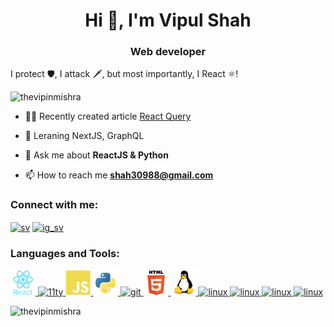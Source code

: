 <h1 align="center">Hi 👋, I'm Vipul Shah</h1>
<h3 align="center">Web developer</h3>
<p>I protect 🛡️, I attack 🗡️, but most importantly, I React ⚛️!</p>


<p align="left"> <img src="https://komarev.com/ghpvc/?username=SV96&label=Profile%20views&color=0e75b6&style=flat" alt="thevipinmishra" /> </p>

- 👨‍💻 Recently created article [React Query](https://sv96.github.io/React-Query/)

- 📝 Leraning NextJS, GraphQL

- 💬 Ask me about **ReactJS & Python**

- 📫 How to reach me **shah30988@gmail.com**

<h3 align="left">Connect with me:</h3>
<p align="left">
<a href="https://www.linkedin.com/in/shah-vipul-786a4216b/" target="blank"><img align="center" src="https://raw.githubusercontent.com/rahuldkjain/github-profile-readme-generator/master/src/images/icons/Social/linked-in-alt.svg" alt="sv" height="30" width="40" /></a>
<a href="https://www.instagram.com/shah_vipul_08/" target="blank"><img align="center" src="https://raw.githubusercontent.com/rahuldkjain/github-profile-readme-generator/master/src/images/icons/Social/instagram.svg" alt="ig_sv" height="30" width="40" /></a>
</p>

<h3 align="left">Languages and Tools:</h3>
<p align="left">

<a href="https://reactjs.org/" target="_blank" rel="noreferrer"> <img src="https://raw.githubusercontent.com/devicons/devicon/master/icons/react/react-original-wordmark.svg" alt="react" width="40" height="40"/> </a><a href="https://expressjs.com/" target="_blank" rel="noreferrer"> <img src="https://www.vectorlogo.zone/logos/expressjs/expressjs-ar21.svg" alt="11ty" width="40" height="40"/> </a> <a href="https://developer.mozilla.org/en-US/docs/Web/JavaScript" target="_blank" rel="noreferrer"> <img src="https://raw.githubusercontent.com/devicons/devicon/master/icons/javascript/javascript-plain.svg" width="40" height="40"/> </a> <a href="https://www.python.org/" target="_blank" rel="noreferrer"> <img src="https://raw.githubusercontent.com/devicons/devicon/master/icons/python/python-original.svg" alt="css3" width="40" height="40"/> </a><a href="https://git-scm.com/" target="_blank" rel="noreferrer"> <img src="https://www.vectorlogo.zone/logos/git-scm/git-scm-icon.svg" alt="git" width="40" height="40"/> </a> <a href="https://www.w3.org/html/" target="_blank" rel="noreferrer"> <img src="https://raw.githubusercontent.com/devicons/devicon/master/icons/html5/html5-original-wordmark.svg" alt="html5" width="40" height="40"/> </a><a href="https://www.linux.org/" target="_blank" rel="noreferrer"> <img src="https://raw.githubusercontent.com/devicons/devicon/master/icons/linux/linux-original.svg" alt="linux" width="40" height="40"/> </a><a href="https://developer.mozilla.org/en-US/docs/Web/CSS" target="_blank" rel="noreferrer"> <img src="https://www.vectorlogo.zone/logos/w3_css/w3_css-icon.svg" alt="linux" width="40" height="40"/> </a><a href="https://devhints.io/bash" target="_blank" rel="noreferrer"> <img src="https://www.vectorlogo.zone/logos/gnu_bash/gnu_bash-official.svg" alt="linux" width="40" height="40"/> </a><a href="https://www.postgresql.org/" target="_blank" rel="noreferrer"> <img src="https://www.vectorlogo.zone/logos/postgresql/postgresql-icon.svg" alt="linux" width="40" height="40"/> </a><a href="https://www.mongodb.com/" target="_blank" rel="noreferrer"> <img src="https://www.vectorlogo.zone/logos/mongodb/mongodb-icon.svg" alt="linux" width="40" height="40"/> </a>

</p>

<p><img align="left" src="https://github-readme-stats.vercel.app/api/top-langs?username=SV96&show_icons=true&locale=en&layout=compact" alt="thevipinmishra" /></p>
